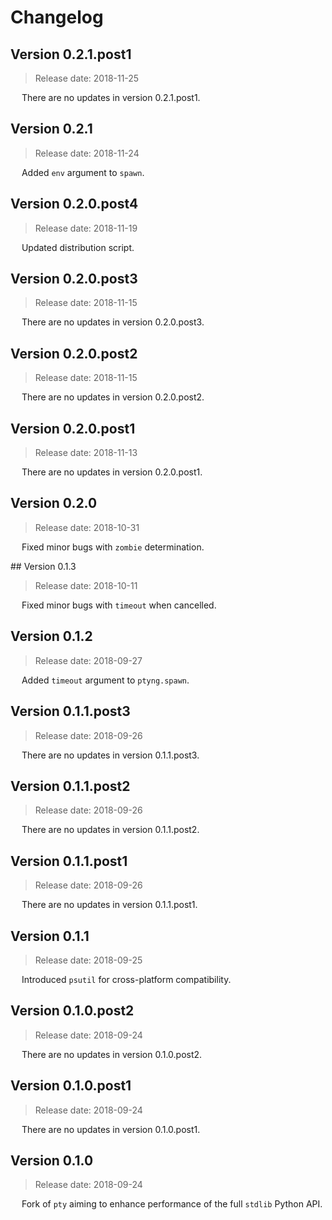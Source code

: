 # Changelog

## Version 0.2.1.post1

 > Release date: 2018-11-25

&emsp; There are no updates in version 0.2.1.post1.

## Version 0.2.1

 > Release date: 2018-11-24

&emsp; Added `env` argument to `spawn`.

## Version 0.2.0.post4

 > Release date: 2018-11-19

&emsp; Updated distribution script.

## Version 0.2.0.post3

 > Release date: 2018-11-15

&emsp; There are no updates in version 0.2.0.post3.

## Version 0.2.0.post2

 > Release date: 2018-11-15

&emsp; There are no updates in version 0.2.0.post2.

## Version 0.2.0.post1

 > Release date: 2018-11-13

&emsp; There are no updates in version 0.2.0.post1.

## Version 0.2.0

 > Release date: 2018-10-31

&emsp; Fixed minor bugs with `zombie` determination.

## Version 0.1.3

 > Release date: 2018-10-11

&emsp; Fixed minor bugs with `timeout` when cancelled.

## Version 0.1.2

 > Release date: 2018-09-27

&emsp; Added `timeout` argument to `ptyng.spawn`.

## Version 0.1.1.post3

 > Release date: 2018-09-26

&emsp; There are no updates in version 0.1.1.post3.

## Version 0.1.1.post2

 > Release date: 2018-09-26

&emsp; There are no updates in version 0.1.1.post2.

## Version 0.1.1.post1

 > Release date: 2018-09-26

&emsp; There are no updates in version 0.1.1.post1.

## Version 0.1.1

 > Release date: 2018-09-25

&emsp; Introduced `psutil` for cross-platform compatibility.

## Version 0.1.0.post2

 > Release date: 2018-09-24

&emsp; There are no updates in version 0.1.0.post2.

## Version 0.1.0.post1

 > Release date: 2018-09-24

&emsp; There are no updates in version 0.1.0.post1.

## Version 0.1.0

 > Release date: 2018-09-24

&emsp; Fork of `pty` aiming to enhance performance of the full `stdlib` Python API.
